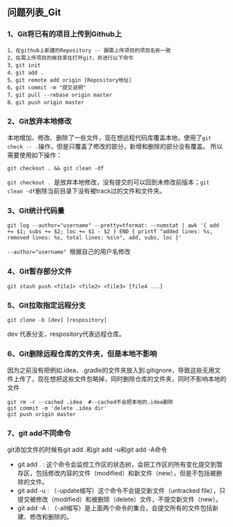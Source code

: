 ## 问题列表_Git

### 1、Git将已有的项目上传到Github上

```
1、在github上新建的Repository -- 跟需上传项目的项目名称一致
2、在需上传项目的根目录在打开git，并进行以下命令
3、git init
4、git add .
5、git remote add origin [Repository地址]
6、git commit -m "提交说明"
7、git pull --rebase origin master
8、git push origin master
```

### 2、Git放弃本地修改

本地增加、修改、删除了一些文件，现在想远程代码库覆盖本地，使用了`git check -- .`操作，但是只覆盖了修改的部分，新增和删除的部分没有覆盖。
所以需要使用如下操作：
```
git checkout . && git clean -df
```

 `git checkout . `是放弃本地修改，没有提交的可以回到未修改前版本；`git clean -df`删除当前目录下没有被track过的文件和文件夹。

### 3、Git统计代码量

```
git log --author="username" --pretty=tformat: --numstat | awk '{ add += $1; subs += $2; loc += $1 - $2 } END { printf "added lines: %s, removed lines: %s, total lines: %s\n", add, subs, loc }'
```

`--author="username" `根据自己的用户名修改

### 4、Git暂存部分文件

```
git stash push <file1> <file2> <file3> [file4 ...]
```

### 5、Git拉取指定远程分支

```
git clone -b [dev] [respository]
```

dev 代表分支，respository代表远程仓库。

### 6、Git删除远程仓库的文件夹，但是本地不影响

因为之前没有把例如.idea、.gradle的文件夹放入到.gitignore，导致这些无用文件上传了，现在想把这些文件忽略掉，同时删除仓库的文件夹，同时不影响本地的文件
```
git rm -r --cached .idea  #--cached不会把本地的.idea删除
git commit -m 'delete .idea dir'
git push origin master
```

### 7、git add不同命令

git添加文件的时候有git add .和git add -u和git add -A命令

- git add . : 这个命令会监控工作区的状态树，会把工作区的所有变化提交到暂存区，包括修改内容的文件（modified）和新文件（new），但是不包括被删除的文件。
- git add -u : （-update缩写）这个命令不会提交新文件（untracked file），只提交被修改（modified）和被删除（delete）文件，不提交新文件（new）。
- git add -A : （-all缩写）是上面两个命令的集合，会提交所有的文件包括新建、修改和删除的。
